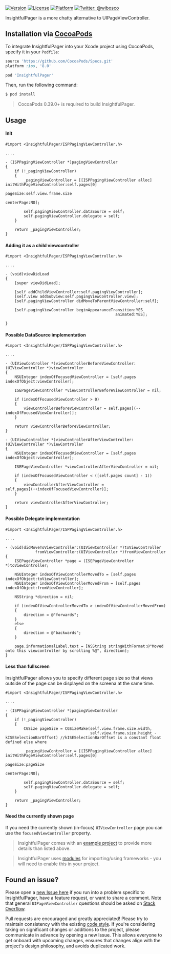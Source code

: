 [![Version](https://img.shields.io/cocoapods/v/InsightfulPager.svg?style=flat)](http://cocoapods.org/pods/InsightfulPager)
[![License](https://img.shields.io/cocoapods/l/InsightfulPager.svg?style=flat)](http://cocoapods.org/pods/InsightfulPager)
[![Platform](https://img.shields.io/cocoapods/p/InsightfulPager.svg?style=flat)](http://cocoapods.org/pods/InsightfulPager)
<a href="https://twitter.com/wibosco"><img src="https://img.shields.io/badge/twitter-@wibosco-blue.svg?style=flat" alt="Twitter: @wibosco" /></a>

InsightfulPager is a more chatty alternative to UIPageViewController.

## Installation via [CocoaPods](https://cocoapods.org/)

To integrate InsightfulPager into your Xcode project using CocoaPods, specify it in your `Podfile`:

```ruby
source 'https://github.com/CocoaPods/Specs.git'
platform :ios, '8.0'

pod 'InsightfulPager'
```

Then, run the following command:

```bash
$ pod install
```

> CocoaPods 0.39.0+ is required to build InsightfulPager.

## Usage

#### Init

```objc
#import <InsightfulPager/ISPPagingViewController.h>

....

- (ISPPagingViewController *)pagingViewController
{
    if (!_pagingViewController)
    {
        _pagingViewController = [[ISPPagingViewController alloc] initWithPageViewController:self.pages[0]
                                                                                   pageSize:self.view.frame.size
                                                                                 centerPage:NO];
        
        self.pagingViewController.dataSource = self;
        self.pagingViewController.delegate = self;
    }
    
    return _pagingViewController;
}
```

#### Adding it as a child viewcontroller

```objc
#import <InsightfulPager/ISPPagingViewController.h>

....

- (void)viewDidLoad
{
    [super viewDidLoad];
    
    [self addChildViewController:self.pagingViewController];
    [self.view addSubview:self.pagingViewController.view];
    [self.pagingViewController didMoveToParentViewController:self];
    
    [self.pagingViewController beginAppearanceTransition:YES
                                                animated:YES];
    
}
```

#### Possible DataSource implementation

```objc
#import <InsightfulPager/ISPPagingViewController.h>

....

- (UIViewController *)viewControllerBeforeViewController:(UIViewController *)viewController
{
    NSUInteger indexOfFocusedViewController = [self.pages indexOfObject:viewController];
    
    ISEPageViewController *viewControllerBeforeViewController = nil;
    
    if (indexOfFocusedViewController > 0)
    {
        viewControllerBeforeViewController = self.pages[(--indexOfFocusedViewController)];
    }
    
    return viewControllerBeforeViewController;
}

- (UIViewController *)viewControllerAfterViewController:(UIViewController *)viewController
{
    NSUInteger indexOfFocusedViewController = [self.pages indexOfObject:viewController];
    
    ISEPageViewController *viewControllerAfterViewController = nil;
    
    if (indexOfFocusedViewController < ([self.pages count] - 1))
    {
        viewControllerAfterViewController = self.pages[(++indexOfFocusedViewController)];
    }
    
    return viewControllerAfterViewController;
}
```

#### Possible Delegate implementation

```objc
#import <InsightfulPager/ISPPagingViewController.h>

....

- (void)didMoveToViewController:(UIViewController *)toViewController
             fromViewController:(UIViewController *)fromViewController
{
    ISEPageViewController *page = (ISEPageViewController *)toViewController;
    
    NSUInteger indexOfViewControllerMovedTo = [self.pages indexOfObject:toViewController];
    NSUInteger indexOfViewControllerMovedFrom = [self.pages indexOfObject:fromViewController];
    
    NSString *direction = nil;
    
    if (indexOfViewControllerMovedTo > indexOfViewControllerMovedFrom)
    {
        direction = @"forwards";
    }
    else
    {
        direction = @"backwards";
    }
    
    page.informationalLabel.text = [NSString stringWithFormat:@"Moved onto this viewcontroller by scrolling %@", direction];
}
```

#### Less than fullscreen

InsightfulPager allows you to specify different page size so that views outside of the page can be displayed on the screena at the same time. 

```objc
#import <InsightfulPager/ISPPagingViewController.h>

....

- (ISPPagingViewController *)pagingViewController
{
    if (!_pagingViewController)
    {
    	CGSize pageSize = CGSizeMake(self.view.frame.size.width,                                                                                        
                                     self.view.frame.size.height - kISESelectionBarOffset) //kISESelectionBarOffset is a constant float defined else where
    
        _pagingViewController = [[ISPPagingViewController alloc] initWithPageViewController:self.pages[0]
                                                                                   pageSize:pageSize
                                                                                 centerPage:NO];
        
        self.pagingViewController.dataSource = self;
        self.pagingViewController.delegate = self;
    }
    
    return _pagingViewController;
}
```

#### Need the currently shown page

If you need the currently shown (in-focus) `UIViewController` page you can use the `focusedViewController` property.

> InsightfulPager comes with an [example project](https://github.com/wibosco/InsightfulPager/tree/master/Example/iOS%20Example) to provide more details than listed above.

> InsightfulPager uses [modules](http://useyourloaf.com/blog/modules-and-precompiled-headers.html) for importing/using frameworks - you will need to enable this in your project.

## Found an issue?

Please open a [new Issue here](https://github.com/wibosco/ConvenientFileManager/issues/new) if you run into a problem specific to InsightfulPager, have a feature request, or want to share a comment. Note that general `UIPageViewController` questions should be asked on [Stack Overflow](http://stackoverflow.com).

Pull requests are encouraged and greatly appreciated! Please try to maintain consistency with the existing [code style](https://www.williamboles.com/objective-c-coding-style). If you're considering taking on significant changes or additions to the project, please communicate in advance by opening a new Issue. This allows everyone to get onboard with upcoming changes, ensures that changes align with the project's design philosophy, and avoids duplicated work.
